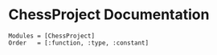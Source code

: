 # ChessProject Documentation


```@autodocs
Modules = [ChessProject]
Order   = [:function, :type, :constant]
```
